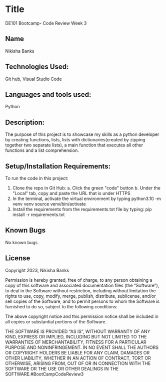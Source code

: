# Title
DE101 Bootcamp- Code Review Week 3

## Name
Nikisha Banks

## Technologies Used: 
Git hub, Visual Studio Code

## Languages and tools used: 
Python

## Description:
The purpose of this project is to showcase my skills as a python developer by creating functions, lists, lists with dictionaries(created by zipping together two separate lists), a main function that executes all other functions and a list comprehension.

## Setup/Installation Requirements:
To run the code in this project:
1. Clone the repo in Git Hub: 
   a. Click the green "code" button
   b. Under the "Local" tab, copy and paste the URL that is under HTTPS
2. In the terminal, activate the virtual environment by typing 
        python3.10 -m venv venv
        source venv/bin/activate
3. Install the requirements from the requirements.txt file by typing:
        pip install -r requirements.txt

## Known Bugs
No known bugs

## License
Copyright 2023, Nikisha Banks

Permission is hereby granted, free of charge, to any person obtaining a copy of this software and associated documentation files (the “Software”), to deal in the Software without restriction, including without limitation the rights to use, copy, modify, merge, publish, distribute, sublicense, and/or sell copies of the Software, and to permit persons to whom the Software is furnished to do so, subject to the following conditions:

The above copyright notice and this permission notice shall be included in all copies or substantial portions of the Software.

THE SOFTWARE IS PROVIDED “AS IS”, WITHOUT WARRANTY OF ANY KIND, EXPRESS OR IMPLIED, INCLUDING BUT NOT LIMITED TO THE WARRANTIES OF MERCHANTABILITY, FITNESS FOR A PARTICULAR PURPOSE AND NONINFRINGEMENT. IN NO EVENT SHALL THE AUTHORS OR COPYRIGHT HOLDERS BE LIABLE FOR ANY CLAIM, DAMAGES OR OTHER LIABILITY, WHETHER IN AN ACTION OF CONTRACT, TORT OR OTHERWISE, ARISING FROM, OUT OF OR IN CONNECTION WITH THE SOFTWARE OR THE USE OR OTHER DEALINGS IN THE SOFTWARE.#BootCampCodeReview3

